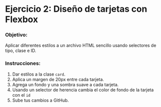 # Ejercicio 2: Diseño de tarjetas con Flexbox

### Objetivo:
Aplicar diferentes estilos a un archivo HTML sencillo usando selectores de tipo, clase e ID.

### Instrucciones:
1. Dar estilos a la clase `card`.
2. Aplica un margen de 20px entre cada tarjeta.
3. Agrega un fondo y una sombra suave a cada tarjeta.
4. Usando un selector de herencia cambia el color de fondo de la tarjeta con el `id`
5. Sube tus cambios a GitHub.
